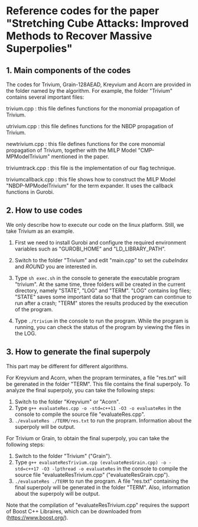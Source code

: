 # Reference codes for the paper "Stretching Cube Attacks: Improved Methods to Recover Massive Superpolies"

## 1. Main components of the codes
The codes for Trivium, Grain-128AEAD, Kreyvium and Acorn are provided in the folder named by the algorithm. For example, the folder "Trivium" contains several important files:

trivium.cpp : this file defines functions for the monomial propagation of Trivium.

utrivium.cpp : this file defines functions for the NBDP propagation of Trivium.

newtrivium.cpp : this file defines functions for the core monomial propagation of Trivium, together with the MILP Model "CMP-MPModelTrivium" mentioned in the paper.

triviumtrack.cpp : this file is the implementation of our flag technique.

triviumcallback.cpp : this file shows how to construct the MILP Model "NBDP-MPModelTrivium" for the term expander. It uses the callback functions in Gurobi.

## 2. How to use codes
We only describe how to execute our code on the linux platform. Still, we take Trivium as an example.

1. First we need to install Gurobi and configure the required environment variables such as "GUROBI_HOME" and "LD_LIBRARY_PATH".

2. Switch to the folder "Trivium" and edit "main.cpp" to set the *cubeIndex* and *ROUND* you are interested in.

3. Type `sh exec.sh` in the console to generate the executable program "trivium". At the same time, three folders will be created in the current directory, namely 
"STATE", "LOG" and "TERM". "LOG" contains log files; "STATE" saves some important data so that the program can continue to run after a crash; "TERM" stores the results 
produced by the execution of the program.

4. Type `./trivium` in the console to run the program. While the program is running, you can check the status of the program by viewing the files in the LOG.

## 3. How to generate the final superpoly
This part may be different for different algorithms.

For Kreyvium and Acorn, when the propram terminates, a file "res.txt" will be gerenated in the folder "TERM". This file contains the final superpoly.
To analyze the final superpoly, you can take the following steps:
1. Switch to the folder "Kreyvium" or "Acorn".
2. Type `g++ evaluateRes.cpp -o -std=c++11 -O3 -o evaluateRes` in the console to compile the source file "evaluateRes.cpp".
3. `./evaluateRes ./TERM/res.txt` to run the propram. Information about the superpoly will be output.

For Trivium or Grain, to obtain the final superpoly, you can take the following steps:
1. Switch to the folder "Trivium" ("Grain").
2. Type `g++ evaluateResTrivium.cpp (evaluateResGrain.cpp) -o -std=c++17 -O3 -lpthread -o evaluateRes` in the console to compile the source file "evaluateResTrivium.cpp" ("evaluateResGrain.cpp").
3. `./evaluateRes ./TERM` to run the program. A file "res.txt" containing the final superpoly will be generated in the folder "TERM". Also, information 
about the superpoly will be output.

Note that the compilation of "evaluateResTrivium.cpp" requires the support of Boost C++ Libraires, which can be downloaded from (https://www.boost.org/).












